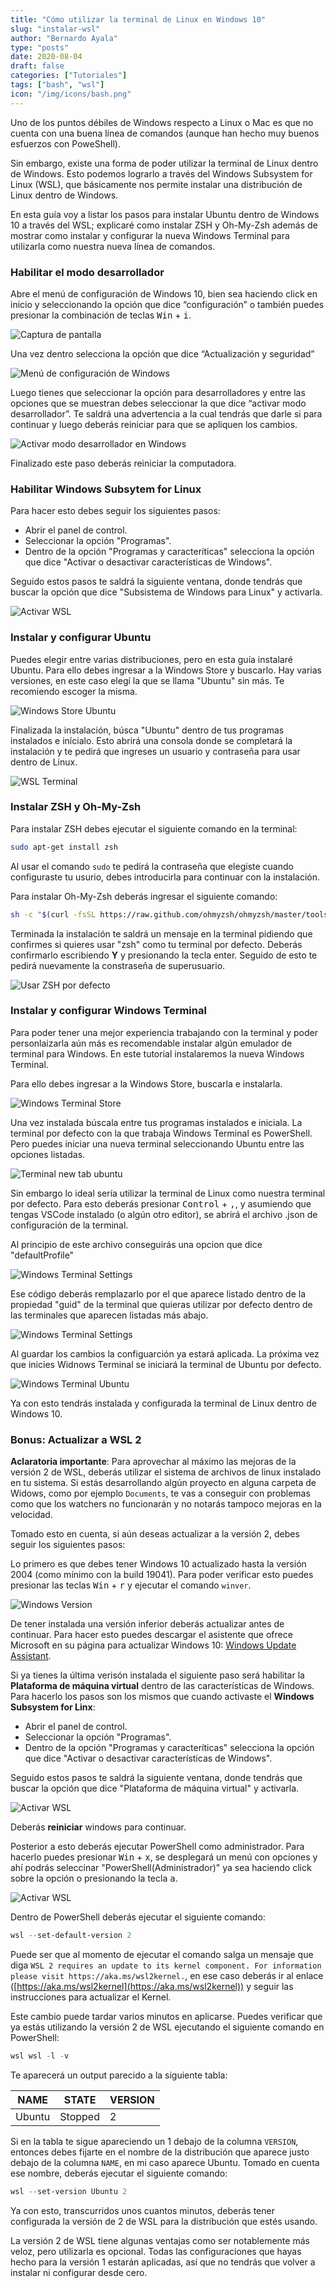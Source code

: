 ```yaml
---
title: "Cómo utilizar la terminal de Linux en Windows 10"
slug: "instalar-wsl"
author: "Bernardo Ayala"
type: "posts"
date: 2020-08-04
draft: false
categories: ["Tutoriales"]
tags: ["bash", "wsl"]
icon: "/img/icons/bash.png"
---
```


Uno de los puntos débiles de Windows respecto a Linux o Mac es que no cuenta con una buena línea de comandos (aunque han hecho muy buenos esfuerzos con PoweShell).

Sin embargo, existe una forma de poder utilizar la terminal de Linux dentro de Windows. Esto podemos lograrlo a través del Windows Subsystem for Linux (WSL), que básicamente nos permite instalar una distribución de Linux dentro de Windows.

En esta guía voy a listar los pasos para instalar Ubuntu dentro de Windows 10 a través del WSL; explicaré como instalar ZSH y Oh-My-Zsh además de mostrar como instalar y configurar la nueva Windows Terminal para utilizarla como nuestra nueva línea de comandos.

### Habilitar el modo desarrollador

Abre el menú de configuración de Windows 10, bien sea haciendo click en inicio y seleccionando la opción que dice “configuración” o también puedes presionar la combinación de teclas <kbd>Win</kbd> + <kbd>i</kbd>.

![Captura de pantalla](/img/screenshots/windows-settings.webp)

Una vez dentro selecciona la opción que dice “Actualización y seguridad”

![Menú de configuración de Windows](/img/screenshots/windows-settings2.webp)

Luego tienes que seleccionar la opción para desarrolladores y entre las opciones que se muestran debes seleccionar la que dice “activar modo desarrollador”. Te saldrá una advertencia a la cual tendrás que darle si para continuar y luego deberás reiniciar para que se apliquen los cambios.

![Activar modo desarrollador en Windows](/img/screenshots/windows-settings3.webp)

Finalizado este paso deberás reiniciar la computadora.

### Habilitar Windows Subsytem for Linux

Para hacer esto debes seguir los siguientes pasos:
- Abrir el panel de control.
- Seleccionar la opción "Programas".
- Dentro de la opción "Programas y caracteríticas" selecciona la opción que dice "Activar o desactivar características de Windows".

Seguido estos pasos te saldrá la siguiente ventana, donde tendrás que buscar la opción que dice "Subsistema de Windows para Linux" y activarla.

![Activar WSL](/img/screenshots/widnows-features-wsl.webp)

### Instalar y configurar Ubuntu

Puedes elegir entre varias distribuciones, pero en esta guía instalaré Ubuntu. Para ello debes ingresar a la Windows Store y buscarlo. Hay varias versiones, en este caso elegí la que se llama "Ubuntu" sin más. Te recomiendo escoger la misma.

![Windows Store Ubuntu](/img/screenshots/windows-store-ubuntu.webp)

Finalizada la instalación, búsca "Ubuntu" dentro de tus programas instalados e inícialo. Esto abrirá una consola donde se completará la instalación y te pedirá que ingreses un usuario y contraseña para usar dentro de Linux.

![WSL Terminal](/img/screenshots/wsl-terminal.webp)

### Instalar ZSH y Oh-My-Zsh

Para instalar ZSH debes ejecutar el siguiente comando en la terminal:

```bash
sudo apt-get install zsh
```
Al usar el comando `sudo` te pedirá la contraseña que elegiste cuando configuraste tu usurio, debes introducirla para continuar con la instalación.

Para instalar Oh-My-Zsh deberás ingresar el siguiente comando:

```bash
sh -c "$(curl -fsSL https://raw.github.com/ohmyzsh/ohmyzsh/master/tools/install.sh)"
```

Terminada la instalación te saldrá un mensaje en la terminal pidiendo que confirmes si quieres usar "zsh" como tu terminal por defecto. Deberás confirmarlo escribiendo **Y** y presionando la tecla enter. Seguido de esto te pedirá nuevamente la constraseña de superusuario.

![Usar ZSH por defecto](/img/screenshots/wsl-terminal-oh-my-zsh.webp)

### Instalar y configurar Windows Terminal

Para poder tener una mejor experiencia trabajando con la terminal y poder personlaizarla aún más es recomendable instalar algún emulador de terminal para Windows. En este tutorial instalaremos la nueva Windows Terminal.

Para ello debes ingresar a la Windows Store, buscarla e instalarla.

![Windows Terminal Store](/img/screenshots/windows-store-terminal.webp)

Una vez instalada búscala entre tus programas instalados e iniciala. La terminal por defecto con la que trabaja Windows Terminal es PowerShell. Pero puedes iniciar una nueva terminal seleccionando Ubuntu entre las opciones listadas.

![Terminal new tab ubuntu](/img/screenshots/windows-terminal-ubuntu.gif)

Sin embargo lo ideal sería utilizar la terminal de Linux como nuestra terminal por defecto. Para esto deberás presionar <kbd>Control</kbd> + <kbd>,</kbd>, y asumiendo que tengas VSCode instalado (o algún otro editor), se abrirá el archivo .json de configuración de la terminal.

Al principio de este archivo conseguirás una opcion que dice "defaultProfile"

![Windows Terminal Settings](/img/screenshots/windows-terminal-settings1.webp)

Ese código deberás remplazarlo por el que aparece listado dentro de la propiedad "guid" de la terminal que quieras utilizar por defecto dentro de las terminales que aparecen listadas más abajo.

![Windows Terminal Settings](/img/screenshots/windows-terminal-settings2.webp)

Al guardar los cambios la configuarción ya estará aplicada. La próxima vez que inicies Widnows Terminal se iniciará la terminal de Ubuntu por defecto.

![Windows Terminal Ubuntu](/img/screenshots/windows-terminal-ubutnu.webp)

Ya con esto tendrás instalada y configurada la terminal de Linux dentro de Windows 10.

### Bonus: Actualizar a WSL 2

**Aclaratoria importante**: Para aprovechar al máximo las mejoras de la versión 2 de WSL, deberás utilizar el sistema de archivos de linux instalado en tu sistema. Si estás desarrollando algún proyecto en alguna carpeta de Widows, como por ejemplo `Documents`, te vas a conseguir con problemas como que los watchers no funcionarán y no notarás tampoco mejoras en la velocidad.

Tomado esto en cuenta, si aún deseas actualizar a la versión 2, debes seguir los siguientes pasos:

Lo primero es que debes tener Windows 10 actualizado hasta la versión 2004 (como mínimo con la build 19041). Para poder verificar esto puedes presionar las teclas <kbd>Win</kbd> + <kbd>r</kbd> y ejecutar el comando `winver`.

![Windows Version](/img/screenshots/windows-version.webp)

De tener instalada una versión inferior deberás actualizar antes de continuar. Para hacer esto puedes descargar el asistente que ofrece Microsoft en su página para actualizar Windows 10: [Windows Update Assistant](https://www.microsoft.com/en-us/software-download/windows10).

Si ya tienes la última verisón instalada el siguiente paso será habilitar la **Plataforma de máquina virtual** dentro de las características de Windows. Para hacerlo los pasos son los mismos que cuando activaste el **Windows Subsystem for Linx**:

- Abrir el panel de control.
- Seleccionar la opción "Programas".
- Dentro de la opción "Programas y caracteríticas" selecciona la opción que dice "Activar o desactivar características de Windows".

Seguido estos pasos te saldrá la siguiente ventana, donde tendrás que buscar la opción que dice "Plataforma de máquina virtual" y activarla.

![Activar WSL](/img/screenshots/windows-features-virtual-machine.webp)

Deberás **reiniciar** windows para continuar.

Posterior a esto deberás ejecutar PowerShell como administrador. Para hacerlo puedes presionar <kbd>Win</kbd> + <kbd>x</kbd>, se desplegará un menú con opciones y ahí podrás seleccinar "PowerShell(Administrador)" ya sea haciendo click sobre la opción o presionando la tecla <kbd>a</kbd>.

![Activar WSL](/img/screenshots/windows-x-menu.webp)

Dentro de PowerShell deberás ejecutar el siguiente comando:

```PowerShell
wsl --set-default-version 2
```
Puede ser que al momento de ejecutar el comando salga un mensaje que diga `WSL 2 requires an update to its kernel component. For information please visit https://aka.ms/wsl2kernel.`, en ese caso deberás ir al enlace ([https://aka.ms/wsl2kernel](https://aka.ms/wsl2kernel)) y seguir las instrucciones para actualizar el Kernel.

Este cambio puede tardar varios minutos en aplicarse. Puedes verificar que ya estás utilizando la versión 2 de WSL ejecutando el siguiente comando en PowerShell:

```PowerShell
wsl wsl -l -v
```

Te aparecerá un output parecido a la siguiente tabla:

| NAME   | STATE   | VERSION |
|--------|---------|---------|
| Ubuntu | Stopped | 2       |

Si en la tabla te sigue apareciendo un 1 debajo de la columna `VERSION`, entonces debes fijarte en el nombre de la distribución que aparece justo debajo de la columna `NAME`, en mi caso aparece Ubuntu. Tomado en cuenta ese nombre, deberás ejecutar el siguiente comando:

```PowerShell
wsl --set-version Ubuntu 2
```

Ya con esto, transcurridos unos cuantos minutos, deberás tener configurada la versión de 2 de WSL para la distribución que estés usando.

La versión 2 de WSL tiene algunas ventajas como ser notablemente más veloz, pero utilizarla es opcional. Todas las configuraciones que hayas hecho para la versión 1 estarán aplicadas, así que no tendrás que volver a instalar ni configurar desde cero.